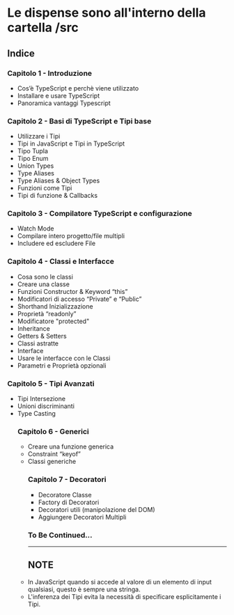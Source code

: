 <h1>Le dispense sono all'interno della cartella /src</h1>

<h2>Indice</h2>

<h3>Capitolo 1 - Introduzione</h3>
<ul>
<li>Cos’è TypeScript e perchè viene utilizzato</li>
<li>Installare e usare TypeScript</li>
<li>Panoramica vantaggi Typescript</li>
</ul>

<h3>Capitolo 2 - Basi di TypeScript e Tipi base</h3>
<ul>
<li>Utilizzare i Tipi </li>
<li>Tipi in JavaScript e Tipi in TypeScript</li>
<li>Tipo Tupla</li>
<li>Tipo Enum</li>
<li>Union Types</li>
<li>Type Aliases</li>
<li>Type Aliases & Object Types</li>
<li>Funzioni come Tipi</li>
<li>Tipi di funzione & Callbacks</li>
</ul>

<h3>Capitolo 3 - Compilatore TypeScript e configurazione</h3>
<ul>
<li>Watch Mode</li>
<li>Compilare intero progetto/file multipli</li>
<li>Includere ed escludere File</li>
</ul>

<h3>Capitolo 4 - Classi e Interfacce</h3>
<ul>
<li>Cosa sono le classi</li>
<li>Creare una classe</li>
<li>Funzioni Constructor & Keyword “this”</li>
<li>Modificatori di accesso “Private” e “Public”</li>
<li>Shorthand Inizializzazione</li>
<li>Proprietà “readonly”</li>
<li>Modificatore "protected"</li>
<li>Inheritance</li>
<li>Getters & Setters</li>
<li>Classi astratte</li>
<li>Interface</li>
<li>Usare le interfacce con le Classi</li>
<li>Parametri e Proprietà opzionali</li>
</ul>

<h3>Capitolo 5 - Tipi Avanzati</h3>
<ul>
<li>Tipi Intersezione</li>
<li>Unioni discriminanti</li>
<li>Type Casting</li>

<h3>Capitolo 6 - Generici</h3>
<ul>
<li>Creare una funzione generica</li>
<li>Constraint “keyof”</li>
<li>Classi generiche</li>

<h3>Capitolo 7 - Decoratori</h3>
<ul>
<li>Decoratore Classe</li>
<li>Factory di Decoratori</li>
<li>Decoratori utili (manipolazione del DOM)</li>
<li>Aggiungere Decoratori Multipli</li>
</ul>

<h3>To Be Continued...</h3>
<hr>
<h2>NOTE</h2>
<li>In JavaScript quando si accede al valore di un elemento di input qualsiasi, questo è sempre una stringa.</li>
<li>L'inferenza dei Tipi evita la necessità di specificare esplicitamente i Tipi.</li>




    
